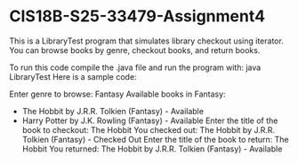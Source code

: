 # CIS18B-S25-33479-Assignment4
This is a LibraryTest program that simulates library checkout using iterator.
You can browse books by genre, checkout books, and return books.

To run this code compile the .java file and run the program with: java LibraryTest
Here is a sample code:

Enter genre to browse: 
Fantasy
Available books in Fantasy:
- The Hobbit by J.R.R. Tolkien (Fantasy) - Available
- Harry Potter by J.K. Rowling (Fantasy) - Available
Enter the title of the book to checkout: 
The Hobbit
You checked out: The Hobbit by J.R.R. Tolkien (Fantasy) - Checked Out
Enter the title of the book to return: 
The Hobbit
You returned: The Hobbit by J.R.R. Tolkien (Fantasy) - Available